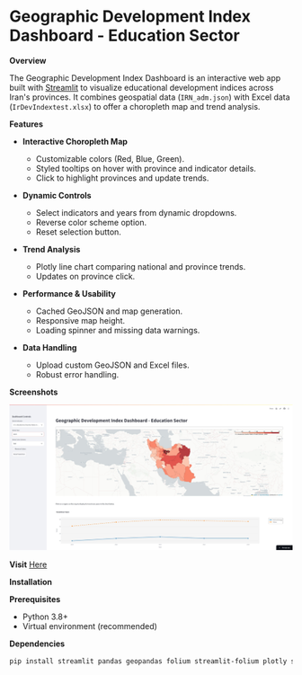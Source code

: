 # Geographic Development Index Dashboard - Education Sector

**Overview**

The Geographic Development Index Dashboard is an interactive web app built with [Streamlit](https://streamlit.io/) to visualize educational development indices across Iran's provinces. It combines geospatial data (`IRN_adm.json`) with Excel data (`IrDevIndextest.xlsx`) to offer a choropleth map and trend analysis.

**Features**

- **Interactive Choropleth Map**
  - Customizable colors (Red, Blue, Green).
  - Styled tooltips on hover with province and indicator details.
  - Click to highlight provinces and update trends.

- **Dynamic Controls**
  - Select indicators and years from dynamic dropdowns.
  - Reverse color scheme option.
  - Reset selection button.

- **Trend Analysis**
  - Plotly line chart comparing national and province trends.
  - Updates on province click.

- **Performance & Usability**
  - Cached GeoJSON and map generation.
  - Responsive map height.
  - Loading spinner and missing data warnings.

- **Data Handling**
  - Upload custom GeoJSON and Excel files.
  - Robust error handling.

**Screenshots**

![Dashboard Map](dashboard_map.jpeg)  

**Visit**
[Here](https://iran-map-dashboard-askhiozygtwnii4szgafaf.streamlit.app/)

**Installation**

**Prerequisites**
- Python 3.8+
- Virtual environment (recommended)

**Dependencies**
```bash
pip install streamlit pandas geopandas folium streamlit-folium plotly shapely

